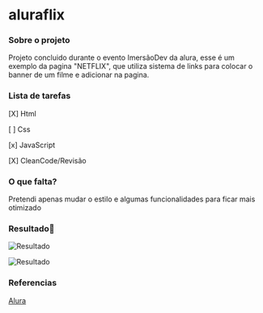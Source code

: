 # aluraflix

### **Sobre o projeto**

Projeto concluido durante o evento ImersãoDev da alura, esse é um exemplo da pagina "NETFLIX", que utiliza sistema de links para colocar o banner de um filme e adicionar na pagina. 

### **Lista de tarefas**

[X] Html

[ ] Css

[x] JavaScript

[X] CleanCode/Revisão

### **O que falta?**

Pretendi apenas mudar o estilo e algumas funcionalidades para ficar mais otimizado

### **Resultado**:clap:

![Resultado](https://user-images.githubusercontent.com/80369075/114101847-b392e200-989c-11eb-8763-723bdecb7285.png)


![Resultado](https://user-images.githubusercontent.com/80369075/114101931-d3c2a100-989c-11eb-8883-638e3f3957de.png)


### **Referencias**


[Alura](https://www.alura.com.br/)


